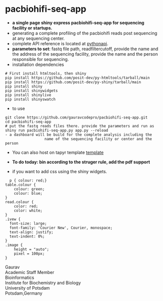 # pacbiohifi-seq-app
- **a single page shiny express pacbiohifi-seq-app for sequencing facility or startups.**
- generating a complete profiling of the pacbiohifi reads post sequencing at any sequencing center.
- complete API reference is located at [pythonapi](https://shiny.posit.co/py/api/).
- **parameters to set**: fastq file path, readfiltercutoff, provide the name and the address of the sequencing facility, provide the name and the person responsible for sequencing.
- installation dependencies
```
# First install htmltools, then shiny
pip install https://github.com/posit-dev/py-htmltools/tarball/main
pip install https://github.com/posit-dev/py-shiny/tarball/main
pip install shiny
pip install shinywidgets
pip install shinylive
pip install shinyswatch
```
- to use
```
git clone https://github.com/gauravcodepro/pacbiohifi-seq-app.git
cd pacbiohifi-seq-app
# put the fastq reads files there. provide the parameters and run as 
shiny run pacbiohifi-seq-app.py app.py --reload
- a dashboard will be build for the complete analysis including the
                  name of the sequencing facility or center and the person
```
- You can also host on tapyr template [template](https://github.com/Appsilon/tapyr-template)
- **To do today: bin according to the struger rule, add the pdf support**

- if you want to add css using the shiny widgets. 

```
  p { colour: red;}
table.colour {
    colour: green;
    colour: blue;
}
read.colour {
    color: red;
    color: white;
}
.ivew {
  font-size: large;
  font-family: 'Courier New', Courier, monospace;
  text-align: justify;
  text-indent: 0%;
}
.image {
    height = "auto";
    pixel = 100px;
}
```

Gaurav \
Academic Staff Member \
Bioinformatics \
Institute for Biochemistry and Biology \
University of Potsdam \
Potsdam,Germany

